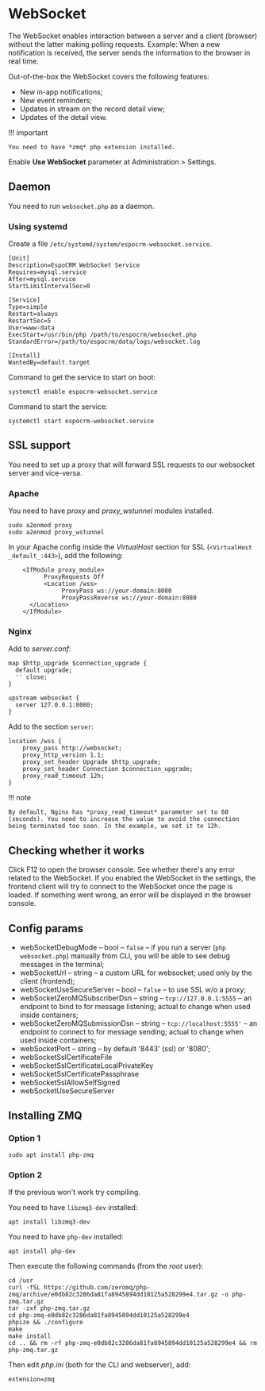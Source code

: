 # WebSocket

The WebSocket enables interaction between a server and a client (browser) without the latter making polling requests. Example: When a new notification is received, the server sends the information to the browser in real time.

Out-of-the-box the WebSocket covers the following features:

* New in-app notifications;
* New event reminders;
* Updates in stream on the record detail view;
* Updates of the detail view.

!!! important

    You need to have *zmq* php extension installed.

Enable **Use WebSocket** parameter at Administration > Settings.

## Daemon

You need to run `websocket.php` as a daemon.

### Using systemd

Create a file `/etc/systemd/system/espocrm-websocket.service`.

```
[Unit]
Description=EspoCRM WebSocket Service
Requires=mysql.service
After=mysql.service
StartLimitIntervalSec=0

[Service]
Type=simple
Restart=always
RestartSec=5
User=www-data
ExecStart=/usr/bin/php /path/to/espocrm/websocket.php
StandardError=/path/to/espocrm/data/logs/websocket.log

[Install]
WantedBy=default.target
```

Command to get the service to start on boot:

`systemctl enable espocrm-websocket.service`


Command to start the service:

`systemctl start espocrm-websocket.service`

## SSL support

You need to set up a proxy that will forward SSL requests to our websocket server and vice-versa.

### Apache

You need to have *proxy* and *proxy_wstunnel* modules installed.

```
sudo a2enmod proxy
sudo a2enmod proxy_wstunnel
```

In your Apache config inside the *VirtualHost* section for SSL (`<VirtualHost _default_:443>`), add the following:

```
    <IfModule proxy_module>
          ProxyRequests Off
          <Location /wss>
               ProxyPass ws://your-domain:8080
               ProxyPassReverse ws://your-domain:8080
	  </Location>
    </IfModule>
```

### Nginx

Add to *server.conf*:

```
map $http_upgrade $connection_upgrade {
  default upgrade;
  '' close;
}

upstream websocket {
  server 127.0.0.1:8080;
}
```

Add to the section `server`:

```
location /wss {
    proxy_pass http://websocket;
    proxy_http_version 1.1;
    proxy_set_header Upgrade $http_upgrade;
    proxy_set_header Connection $connection_upgrade;
    proxy_read_timeout 12h;
}
```

!!! note

    By default, Nginx has *proxy_read_timeout* parameter set to 60 (seconds). You need to increase the value to avoid the connection being terminated too soon. In the example, we set it to 12h.

## Checking whether it works

Click F12 to open the browser console. See whether there's any error related to the WebSocket. If you enabled the WebSocket in the settings, the frontend client will try to connect to the WebSocket once the page is loaded. If something went wrong, an error will be displayed in the browser console.

## Config params

* webSocketDebugMode – bool – `false` – if you run a server (`php websocket.php`) manually from CLI, you will be able to see debug messages in the terminal;
* webSocketUrl – string – a custom URL for websocket; used only by the client (frontend);
* webSocketUseSecureServer – bool – `false` – to use SSL w/o a proxy;
* webSocketZeroMQSubscriberDsn – string – `tcp://127.0.0.1:5555` – an endpoint to bind to for message listening; actual to change when used inside containers;
* webSocketZeroMQSubmissionDsn – string – `tcp://localhost:5555'` – an endpoint to connect to for message sending; actual to change when used inside containers;
* webSocketPort – string – by default '8443' (ssl) or '8080';
* webSocketSslCertificateFile
* webSocketSslCertificateLocalPrivateKey
* webSocketSslCertificatePassphrase
* webSocketSslAllowSelfSigned
* webSocketUseSecureServer

## Installing ZMQ

### Option 1

```
sudo apt install php-zmq
```

### Option 2

If the previous won't work try compiling.

You need to have `libzmq3-dev` installed:

```
apt install libzmq3-dev
```

You need to have `php-dev` installed:

```
apt install php-dev
```

Then execute the following commands (from the *root* user):

```
cd /usr
curl -fSL https://github.com/zeromq/php-zmq/archive/e0db82c3286da81fa8945894dd10125a528299e4.tar.gz -o php-zmq.tar.gz
tar -zxf php-zmq.tar.gz
cd php-zmq-e0db82c3286da81fa8945894dd10125a528299e4
phpize && ./configure
make
make install
cd .. && rm -rf php-zmq-e0db82c3286da81fa8945894dd10125a528299e4 && rm php-zmq.tar.gz
```

Then edit *php.ini* (both for the CLI and webserver), add:

```
extension=zmq
```
